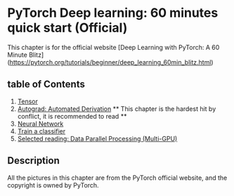 # PyTorch Deep learning: 60 minutes quick start (Official)

This chapter is for the official website
[Deep Learning with PyTorch: A 60 Minute Blitz]
(https://pytorch.org/tutorials/beginner/deep_learning_60min_blitz.html)


## table of Contents

1. [Tensor](1_tensor_tutorial.ipynb)
2. [Autograd: Automated Derivation](2_autograd_tutorial.ipynb) ** This chapter is the hardest hit by conflict, it is recommended to read **
3. [Neural Network](3_neural_networks_tutorial.ipynb)
4. [Train a classifier](4_cifar10_tutorial.ipynb)
5. [Selected reading: Data Parallel Processing (Multi-GPU)](5_data_parallel_tutorial.ipynb)

## Description
All the pictures in this chapter are from the PyTorch official website, and the copyright is owned by PyTorch.
